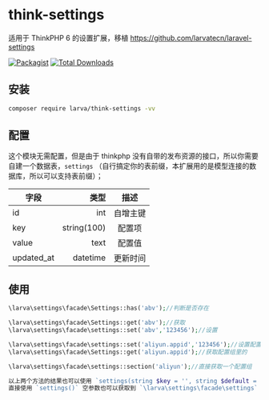 # think-settings

适用于 ThinkPHP 6 的设置扩展，移植 https://github.com/larvatecn/laravel-settings

[![Packagist](https://img.shields.io/packagist/l/larva/think-settings.svg?maxAge=2592000)](https://packagist.org/packages/larva/think-settings)
[![Total Downloads](https://img.shields.io/packagist/dt/larva/think-settings.svg?style=flat-square)](https://packagist.org/packages/larva/think-settings)


## 安装

```bash
composer require larva/think-settings -vv
```

## 配置

这个模块无需配置，但是由于 thinkphp 没有自带的发布资源的接口，所以你需要自建一个数据表，`settings` （自行搞定你的表前缀，本扩展用的是模型连接的数据库，所以可以支持表前缀）；

| 字段        | 类型   |  描述  |
| --------   | -----:  | :----:  |
| id      | int   |   自增主键     |
| key        |   string(100)   |   配置项   |
| value        |    text    |  配置值  |
| updated_at        |    datetime    |  更新时间  |

## 使用
```php
\larva\settings\facade\Settings::has('abv');//判断是否存在

\larva\settings\facade\Settings::get('abv');//获取
\larva\settings\facade\settings::set('abv','123456');//设置

\larva\settings\facade\settings::set('aliyun.appid','123456');//设置配置组
\larva\settings\facade\Settings::get('aliyun.appid');//获取配置组里的

\larva\settings\facade\settings::section('aliyun');//直接获取一个配置组

以上两个方法的结果也可以使用 `settings(string $key = '', string $default = null)` 获取同样的结果
直接使用 `settings()` 空参数也可以获取到 `\larva\settings\facade\settings` 的实例；

```

